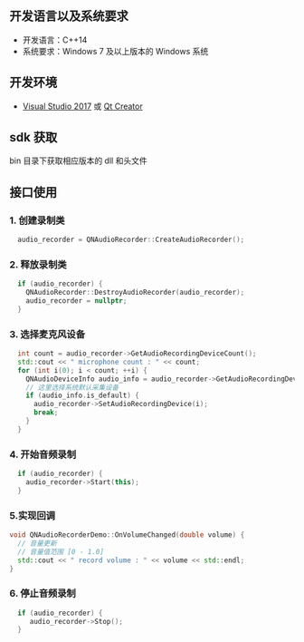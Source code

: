 ## 开发语言以及系统要求

- 开发语言：C++14
- 系统要求：Windows 7 及以上版本的 Windows 系统

## 开发环境

- [Visual Studio 2017](https://www.visualstudio.com/zh-hans/vs/older-downloads/) 或 [Qt Creator](http://download.qt.io/archive/qt/)

## sdk 获取
bin 目录下获取相应版本的 dll 和头文件

## 接口使用


### 1. 创建录制类
```c++
  audio_recorder = QNAudioRecorder::CreateAudioRecorder();
```

### 2. 释放录制类
```c++
  if (audio_recorder) {
    QNAudioRecorder::DestroyAudioRecorder(audio_recorder);
    audio_recorder = nullptr;
  }
```

### 3. 选择麦克风设备
```c++
  int count = audio_recorder->GetAudioRecordingDeviceCount();
  std::cout << " microphone count : " << count;
  for (int i(0); i < count; ++i) {
    QNAudioDeviceInfo audio_info = audio_recorder->GetAudioRecordingDeviceInfo(i);
    // 这里选择系统默认采集设备
    if (audio_info.is_default) {
      audio_recorder->SetAudioRecordingDevice(i);
      break;
    }
  }
```

### 4. 开始音频录制
```c++
  if (audio_recorder) {
    audio_recorder->Start(this);
  }
```
### 5.实现回调
```c++
void QNAudioRecorderDemo::OnVolumeChanged(double volume) {
  // 音量更新 
  // 音量值范围 [0 - 1.0]
  std::cout << " record volume : " << volume << std::endl;
}
```

### 6. 停止音频录制
```c++
  if (audio_recorder) {
     audio_recorder->Stop();
  }

```
